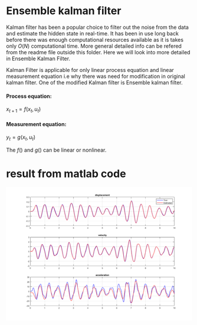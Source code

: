 # Ensemble kalman filter

Kalman filter has been a popular choice to filter out the noise from the data and estimate the hidden state in real-time. It has been in use long back before there was enough  computational resources available as it is takes only $O(N)$ computational time. More general detailed info can be refered from the readme file outside this folder. Here we will look into more detailed in Ensemble Kalman Filter.

Kalman Filter is applicable for only linear process equation and linear measurement equation i.e why there was need for modification in original kalman filter. One of the modified Kalman filter is Ensemble kalman filter. 

#### Process equation:
$x_{t+1} = f(x_t,u_t)$

#### Measurement equation:
$y_{t} = g(x_t,u_t)$

The $f()$ and $g()$ can be linear or nonlinear.






















# result from matlab code


<img width="1163" alt="Result_from_matlab" src="Result_from_matlab.png">